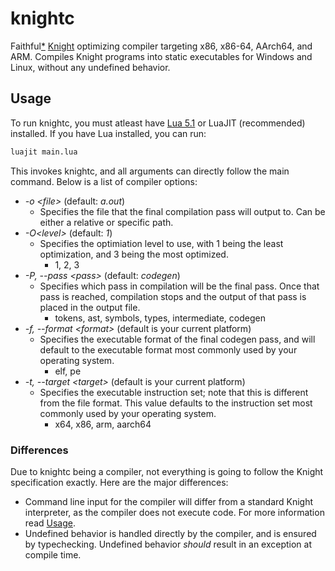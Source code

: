# knightc

Faithful[*](#differences) [Knight](https://github.com/knight-lang/knight-lang) optimizing compiler targeting x86, x86-64, AArch64, and ARM. Compiles Knight programs into static executables for Windows and Linux, without any undefined behavior.

## Usage

To run knightc, you must atleast have [Lua 5.1](https://lua.org) or LuaJIT (recommended) installed. If you have Lua installed, you can run:

```sh
luajit main.lua
```

This invokes knightc, and all arguments can directly follow the main command. Below is a list of compiler options:

* *-o \<file>* (default: *a.out*)
  * Specifies the file that the final compilation pass will output to. Can be either a relative or specific path.
* *-O\<level>* (default: *1*)
  * Specifies the optimiation level to use, with 1 being the least optimization, and 3 being the most optimized.
    * 1, 2, 3
* *-P, --pass \<pass>* (default: *codegen*)
  * Specifies which pass in compilation will be the final pass. Once that pass is reached, compilation stops and the output of that pass is placed in the output file.
    * tokens, ast, symbols, types, intermediate, codegen
* *-f, --format \<format>* (default is your current platform)
  * Specifies the executable format of the final codegen pass, and will default to the executable format most commonly used by your operating system.
    * elf, pe
* *-t, --target \<target>* (default is your current platform)
  * Specifies the executable instruction set; note that this is different from the file format. This value defaults to the instruction set most commonly used by your operating system.
    * x64, x86, arm, aarch64

### Differences

Due to knightc being a compiler, not everything is going to follow the Knight specification exactly. Here are the major differences:

* Command line input for the compiler will differ from a standard Knight interpreter, as the compiler does not execute code. For more information read [Usage](#usage).
* Undefined behavior is handled directly by the compiler, and is ensured by typechecking. Undefined behavior *should* result in an exception at compile time.
